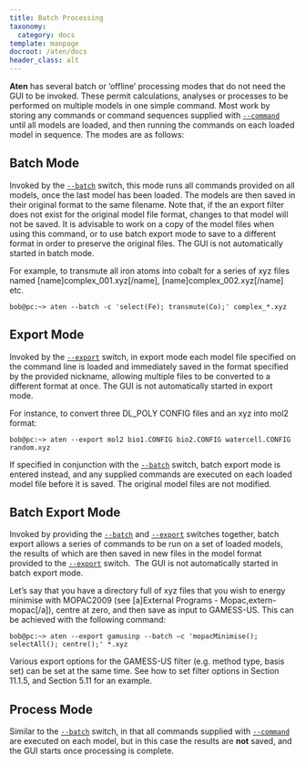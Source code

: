 ```yaml
---
title: Batch Processing
taxonomy:
  category: docs
template: manpage
docroot: /aten/docs
header_class: alt
---
```


**Aten** has several batch or ‘offline’ processing modes that do not need the GUI to be invoked. These permit calculations, analyses or processes to be performed on multiple models in one simple command. Most work by storing any commands or command sequences supplied with [`--command`](/aten/docs/cli/switches#command) until all models are loaded, and then running the commands on each loaded model in sequence. The modes are as follows:

## Batch Mode

Invoked by the [`--batch`](/aten/docs/cli/switches#batch) switch, this mode runs all commands provided on all models, once the last model has been loaded. The models are then saved in their original format to the same filename. Note that, if the an export filter does not exist for the original model file format, changes to that model will not be saved. It is advisable to work on a copy of the model files when using this command, or to use batch export mode to save to a different format in order to preserve the original files. The GUI is not automatically started in batch mode.

For example, to transmute all iron atoms into cobalt for a series of xyz files named [name]complex_001.xyz[/name], [name]complex_002.xyz[/name] etc.

```
bob@pc:~> aten --batch -c 'select(Fe); transmute(Co);' complex_*.xyz
```

## Export Mode

Invoked by the [`--export`](/aten/docs/cli/switches#export) switch, in export mode each model file specified on the command line is loaded and immediately saved in the format specified by the provided nickname, allowing multiple files to be converted to a different format at once. The GUI is not automatically started in export mode.

For instance, to convert three DL_POLY CONFIG files and an xyz into mol2 format:

```
bob@pc:~> aten --export mol2 bio1.CONFIG bio2.CONFIG watercell.CONFIG random.xyz
```

If specified in conjunction with the [`--batch`](/aten/docs/cli/switches#batch) switch, batch export mode is entered instead, and any supplied commands are executed on each loaded model file before it is saved. The original model files are not modified.

## Batch Export Mode

Invoked by providing the [`--batch`](/aten/docs/cli/switches#batch) and [`--export`](/aten/docs/cli/switches#export) switches together, batch export allows a series of commands to be run on a set of loaded models, the results of which are then saved in new files in the model format provided to the [`--export`](/aten/docs/cli/switches#export) switch.  The GUI is not automatically started in batch export mode.

Let’s say that you have a directory full of xyz files that you wish to energy minimise with MOPAC2009 (see [a]External Programs - Mopac,extern-mopac[/a]), centre at zero, and then save as input to GAMESS-US. This can be achieved with the following command:

```
bob@pc:~> aten --export gamusinp --batch –c 'mopacMinimise(); selectAll(); centre();' *.xyz
```

Various export options for the GAMESS-US filter (e.g. method type, basis set) can be set at the same time. See how to set filter options in Section 11.1.5, and Section 5.11 for an example.

## Process Mode

Similar to the [`--batch`](/aten/docs/cli/switches#batch) switch, in that all commands supplied with [`--command`](/aten/docs/cli/switches#command) are executed on each model, but in this case the results are <b>not</b> saved, and the GUI starts once processing is complete.


